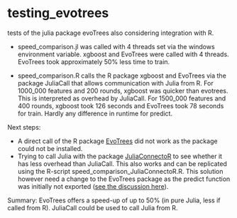 # testing_evotrees
tests of the julia package evoTrees also considering integration with R.
- speed_comparison.jl was called with 4 threads set via the windows environment variable. xgboost and EvoTrees were called with 4 threads. EvoTrees took approximately 50% less time to train.

- speed_comparison.R calls the R package xgboost and EvoTrees via the package JuliaCall that allows communication with Julia from R. For 1000_000 features and 200 rounds, xgboost was quicker than evotrees. This is interpreted as overhead by JuliaCall. For 1500_000 features and 400 rounds, xgboost took 126 seconds and EvoTrees took 78 seconds for train. Hardly any difference in runtime for predict.

Next steps:
- A direct call of the R package [EvoTrees](https://github.com/Evovest/EvoTrees) did not work as the package could not be installed.
- Trying to call Julia with the package [JuliaConnectoR](https://github.com/stefan-m-lenz/JuliaConnectoR) to see whether it has less overhead than JuliaCall. This also works and can be replicated using the R-script speed_comparison_JuliaConnectoR.R. This solution however need a change to the EvoTrees package as the predict function was initially not exported ([see the discussion here](https://github.com/Evovest/EvoTrees.jl/pull/200)).

Summary: EvoTrees offers a speed-up of up to 50% (in pure Julia, less if called from R). JuliaCall could be used to call Julia from R.


